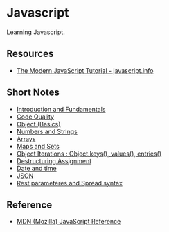 # Javascript
Learning Javascript.

## Resources
- [The Modern JavaScript Tutorial - javascript.info](https://javascript.info/)

## Short Notes
- [Introduction and Fundamentals](/Fundamentals.md)
- [Code Quality](/Code%20Quality.md)
- [Object (Basics)](/Objects%20(Basics).md)
- [Numbers and Strings](/Numbers%20and%20Strings.md)
- [Arrays](/Arrays.md)
- [Maps and Sets](/Maps%20and%20Sets.md)
- [Object Iterations : Object.keys(), values(), entries()](/Object%20Iterations.md)
- [Destructuring Assignment](/Destructuring%20assignment.md)
- [Date and time]()
- [JSON](/JSON.md)
- [Rest parameteres and Spread syntax](/Rest%20parameters%20and%20Spread%20syntax.md)

## Reference
- [MDN (Mozilla) JavaScript Reference](https://developer.mozilla.org/en-US/docs/Web/JavaScript)
